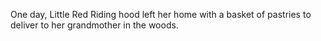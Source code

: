One day, Little Red Riding hood left her home with a basket of pastries to deliver to her grandmother in the woods.